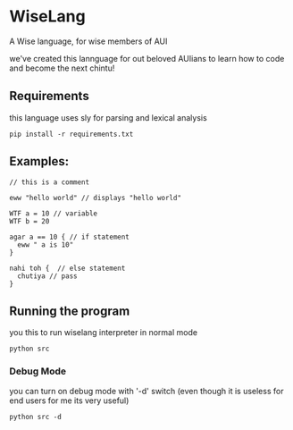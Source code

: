 # WiseLang
A Wise language, for wise members of AUI

we've created this lannguage for out beloved AUIians to learn how to code and become the next chintu!

## Requirements

this language uses sly for parsing and lexical analysis

```
pip install -r requirements.txt
```

## Examples:

```
// this is a comment

eww "hello world" // displays "hello world"

WTF a = 10 // variable
WTF b = 20

agar a == 10 { // if statement
  eww " a is 10"
}

nahi toh {  // else statement
  chutiya // pass
}
```

## Running the program

you this to run wiselang interpreter in normal mode
```
python src
```

### Debug Mode

you can turn on debug mode with '-d' switch
(even though it is useless for end users for me its very useful)

```
python src -d
```